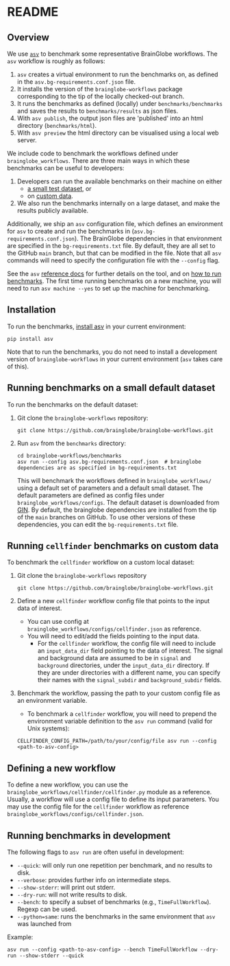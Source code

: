 # README

## Overview
We use [`asv`](https://asv.readthedocs.io) to benchmark some representative BrainGlobe workflows. The `asv` workflow is roughly as follows:
1. `asv` creates a virtual environment to run the benchmarks on, as defined in the `asv.bg-requirements.conf.json` file.
1. It installs the version of the `brainglobe-workflows` package corresponding to the tip of the locally checked-out branch.
1. It runs the benchmarks as defined (locally) under `benchmarks/benchmarks` and saves the results to `benchmarks/results` as json files.
1. With `asv publish`, the output json files are 'published' into an html directory (`benchmarks/html`).
1. With `asv preview` the html directory can be visualised using a local web server.



We include code to benchmark the workflows defined under `brainglobe_workflows`. There are three main ways in which these benchmarks can be useful to developers:
1. Developers can run the available benchmarks on their machine on either
    - [a small test dataset](#running-benchmarks-on-a-small-default-dataset), or
    - on [custom data](#running-benchmarks-on-custom-data).
1. We also run the benchmarks internally on a large dataset, and make the results publicly available.

Additionally, we ship an `asv` configuration file, which defines an environment for `asv` to create and run the benchmarks in (`asv.bg-requirements.conf.json`). The BrainGlobe dependencies in that environment are specified in the `bg-requirements.txt` file. By default, they are all set to the GitHub `main` branch, but that can be modified in the file. Note that all `asv` commands will need to specify the configuration file with the `--config` flag.

See the `asv` [reference docs](https://asv.readthedocs.io/en/stable/reference.html) for further details on the tool, and on [how to run benchmarks](https://asv.readthedocs.io/en/stable/using.html#running-benchmarks). The first time running benchmarks on a new machine, you will need to run `asv machine --yes` to set up the machine for benchmarking.


## Installation

To run the benchmarks, [install asv](https://asv.readthedocs.io/en/stable/installing.html) in your current environment:
```
pip install asv
```
Note that to run the benchmarks, you do not need to install a development version of `brainglobe-workflows` in your current environment (`asv` takes care of this).


## Running benchmarks on a small default dataset

To run the benchmarks on the default dataset:

1. Git clone the `brainglobe-workflows` repository:
    ```
    git clone https://github.com/brainglobe/brainglobe-workflows.git
    ```
1. Run `asv` from the `benchmarks` directory:
    ```
    cd brainglobe-workflows/benchmarks
    asv run --config asv.bg-requirements.conf.json  # brainglobe dependencies are as specified in bg-requirements.txt
    ```
    This will benchmark the workflows defined in `brainglobe_workflows/` using a default set of parameters and a default small dataset. The default parameters are defined as config files under `brainglobe_workflows/configs`. The default dataset is downloaded from [GIN](https://gin.g-node.org/G-Node/info/wiki). By default, the brainglobe dependencies are installed from the tip of the `main` branches on GitHub. To use other versions of these dependencies, you can edit the `bg-requirements.txt` file.

## Running `cellfinder` benchmarks on custom data
To benchmark the `cellfinder` workflow on a custom local dataset:

1. Git clone the `brainglobe-workflows` repository
    ```
    git clone https://github.com/brainglobe/brainglobe-workflows.git
    ```
1. Define a new `cellfinder` workflow config file that points to the input data of interest.
    - You can use config at `brainglobe_workflows/configs/cellfinder.json` as reference.
    - You will need to edit/add the fields pointing to the input data.
        - For the `cellfinder` workflow, the config file will need to include an `input_data_dir` field pointing to the data of interest. The signal and background data are assumed to be in `signal` and `background` directories, under the `input_data_dir` directory. If they are under directories with a different name, you can specify their names with the `signal_subdir` and `background_subdir` fields.

1. Benchmark the workflow, passing the path to your custom config file as an environment variable.
    - To benchmark a `cellfinder` workflow, you will need to prepend the environment variable definition to the `asv run` command (valid for Unix systems):
    ```
    CELLFINDER_CONFIG_PATH=/path/to/your/config/file asv run --config <path-to-asv-config>
    ```

## Defining a new workflow
To define a new workflow, you can use the `brainglobe_workflows/cellfinder/cellfinder.py` module as a reference. Usually, a workflow will use a config file to define its input parameters. You may use the config file for the `cellfinder` workflow as reference `brainglobe_workflows/configs/cellfinder.json`.



## Running benchmarks in development
The following flags to `asv run` are often useful in development:
- `--quick`: will only run one repetition per benchmark, and no results to disk.
- `--verbose`: provides further info on intermediate steps.
- `--show-stderr`: will print out stderr.
- `--dry-run`: will not write results to disk.
- `--bench`: to specify a subset of benchmarks (e.g., `TimeFullWorkflow`). Regexp can be used.
- `--python=same`: runs the benchmarks in the same environment that `asv` was launched from

Example:
```
asv run --config <path-to-asv-config> --bench TimeFullWorkflow --dry-run --show-stderr --quick
```
